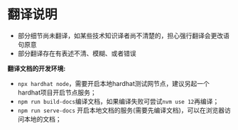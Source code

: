 翻译说明
==================
- 部分细节尚未翻译，如某些技术知识译者尚不清楚的，担心强行翻译会更改语句原意
- 部分翻译存在有表述不清、模糊、或者错误

**翻译文档的开发环境:**

- `npx hardhat node`，需要开启本地hardhat测试网节点，建议另起一个hardhat项目开启节点服务；
- `npm run build-docs`编译文档，如果编译失败可尝试`nvm use 12`再编译；
- `npm run serve-docs` 开启本地文档的服务(需要先编译文档)，可以在浏览器访问本地的文档；



